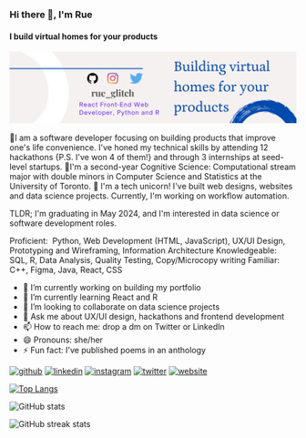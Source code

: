 ### Hi there 👋, I'm Rue
#### I build virtual homes for your products
![I build virtual homes for your products](https://github.com/rue-glitch/rue-glitch/blob/main/LinkedIn%20Banner.png)

📌I am a software developer focusing on building products that improve one's life convenience. I've honed my technical skills by attending 12 hackathons {P.S. I've won 4 of them!} and through 3 internships at seed-level startups.
📌I'm a second-year Cognitive Science: Computational stream major with double minors in Computer Science and Statistics at the University of Toronto.
📌 I'm a tech unicorn! I've built web designs, websites and data science projects. Currently, I'm working on workflow automation.

TLDR; I'm graduating in May 2024, and I'm interested in data science or software development roles.

Proficient: ​ Python, Web Development (HTML, JavaScript), UX/UI Design, Prototyping and Wireframing, Information Architecture
Knowledgeable: ​SQL, R, Data Analysis, Quality Testing, Copy/Microcopy writing
Familiar: ​ C++, Figma, Java, React, CSS

- 🔭 I’m currently working on building my portfolio 
- 🌱 I’m currently learning React and R 
- 👯 I’m looking to collaborate on data science projects 
- 💬 Ask me about UX/UI design, hackathons and frontend development 
- 📫 How to reach me: drop a dm on Twitter or LinkedIn 
- 😄 Pronouns: she/her 
- ⚡ Fun fact: I've published poems in an anthology 


[<img src='https://cdn.jsdelivr.net/npm/simple-icons@3.0.1/icons/github.svg' alt='github' height='40'>](https://github.com/rue-glitch)  [<img src='https://cdn.jsdelivr.net/npm/simple-icons@3.0.1/icons/linkedin.svg' alt='linkedin' height='40'>](https://www.linkedin.com/in/ruesriharsha/)  [<img src='https://cdn.jsdelivr.net/npm/simple-icons@3.0.1/icons/instagram.svg' alt='instagram' height='40'>](https://www.instagram.com/rue_glitch/)  [<img src='https://cdn.jsdelivr.net/npm/simple-icons@3.0.1/icons/twitter.svg' alt='twitter' height='40'>](https://twitter.com/rue_glitch)  [<img src='https://cdn.jsdelivr.net/npm/simple-icons@3.0.1/icons/icloud.svg' alt='website' height='40'>](https://www.tinyurl.com/rue-porfolio)  

[![Top Langs](https://github-readme-stats.vercel.app/api/top-langs/?username=rue-glitch)](https://github.com/anuraghazra/github-readme-stats)

![GitHub stats](https://github-readme-stats.vercel.app/api?username=rue-glitch&show_icons=true)  

![GitHub streak stats](https://github-readme-streak-stats.herokuapp.com/?user=rue-glitch)  


<!--
**rue-glitch/rue-glitch** is a ✨ _special_ ✨ repository because its `README.md` (this file) appears on your GitHub profile.

Here are some ideas to get you started:

- 🔭 I’m currently working on ...
- 🌱 I’m currently learning ...
- 👯 I’m looking to collaborate on ...
- 🤔 I’m looking for help with ...
- 💬 Ask me about ...
- 📫 How to reach me: ...
- 😄 Pronouns: ...
- ⚡ Fun fact: ...
-->
